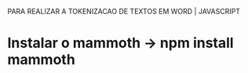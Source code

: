PARA REALIZAR A TOKENIZACAO DE TEXTOS EM WORD | JAVASCRIPT

# Instalar o mammoth -> npm install mammoth